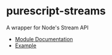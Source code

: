 # purescript-streams

A wrapper for Node's Stream API

- [Module Documentation](docs/)
- [Example](test/Main.purs)
